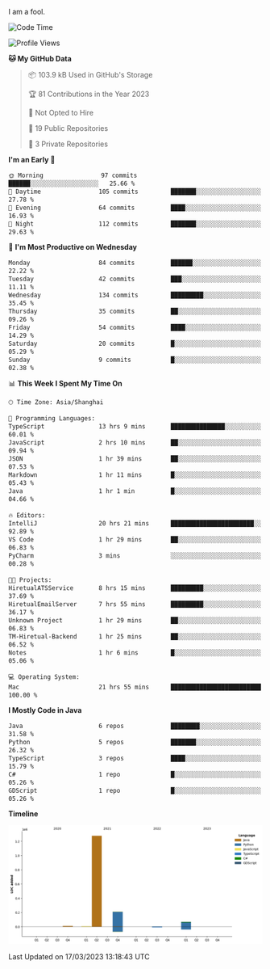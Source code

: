 I am a fool.

<!--START_SECTION:waka-->
![Code Time](http://img.shields.io/badge/Code%20Time-188%20hrs%2059%20mins-blue)

![Profile Views](http://img.shields.io/badge/Profile%20Views-8-blue)

**🐱 My GitHub Data** 

> 📦 103.9 kB Used in GitHub's Storage 
 > 
> 🏆 81 Contributions in the Year 2023
 > 
> 🚫 Not Opted to Hire
 > 
> 📜 19 Public Repositories 
 > 
> 🔑 3 Private Repositories 
 > 
**I'm an Early 🐤** 

```text
🌞 Morning                97 commits          ██████░░░░░░░░░░░░░░░░░░░   25.66 % 
🌆 Daytime                105 commits         ███████░░░░░░░░░░░░░░░░░░   27.78 % 
🌃 Evening                64 commits          ████░░░░░░░░░░░░░░░░░░░░░   16.93 % 
🌙 Night                  112 commits         ███████░░░░░░░░░░░░░░░░░░   29.63 % 
```
📅 **I'm Most Productive on Wednesday** 

```text
Monday                   84 commits          ██████░░░░░░░░░░░░░░░░░░░   22.22 % 
Tuesday                  42 commits          ███░░░░░░░░░░░░░░░░░░░░░░   11.11 % 
Wednesday                134 commits         █████████░░░░░░░░░░░░░░░░   35.45 % 
Thursday                 35 commits          ██░░░░░░░░░░░░░░░░░░░░░░░   09.26 % 
Friday                   54 commits          ████░░░░░░░░░░░░░░░░░░░░░   14.29 % 
Saturday                 20 commits          █░░░░░░░░░░░░░░░░░░░░░░░░   05.29 % 
Sunday                   9 commits           █░░░░░░░░░░░░░░░░░░░░░░░░   02.38 % 
```


📊 **This Week I Spent My Time On** 

```text
🕑︎ Time Zone: Asia/Shanghai

💬 Programming Languages: 
TypeScript               13 hrs 9 mins       ███████████████░░░░░░░░░░   60.01 % 
JavaScript               2 hrs 10 mins       ██░░░░░░░░░░░░░░░░░░░░░░░   09.94 % 
JSON                     1 hr 39 mins        ██░░░░░░░░░░░░░░░░░░░░░░░   07.53 % 
Markdown                 1 hr 11 mins        █░░░░░░░░░░░░░░░░░░░░░░░░   05.43 % 
Java                     1 hr 1 min          █░░░░░░░░░░░░░░░░░░░░░░░░   04.66 % 

🔥 Editors: 
IntelliJ                 20 hrs 21 mins      ███████████████████████░░   92.89 % 
VS Code                  1 hr 29 mins        ██░░░░░░░░░░░░░░░░░░░░░░░   06.83 % 
PyCharm                  3 mins              ░░░░░░░░░░░░░░░░░░░░░░░░░   00.28 % 

🐱‍💻 Projects: 
HiretualATSService       8 hrs 15 mins       █████████░░░░░░░░░░░░░░░░   37.69 % 
HiretualEmailServer      7 hrs 55 mins       █████████░░░░░░░░░░░░░░░░   36.17 % 
Unknown Project          1 hr 29 mins        ██░░░░░░░░░░░░░░░░░░░░░░░   06.83 % 
TM-Hiretual-Backend      1 hr 25 mins        ██░░░░░░░░░░░░░░░░░░░░░░░   06.52 % 
Notes                    1 hr 6 mins         █░░░░░░░░░░░░░░░░░░░░░░░░   05.06 % 

💻 Operating System: 
Mac                      21 hrs 55 mins      █████████████████████████   100.00 % 
```

**I Mostly Code in Java** 

```text
Java                     6 repos             ████████░░░░░░░░░░░░░░░░░   31.58 % 
Python                   5 repos             ███████░░░░░░░░░░░░░░░░░░   26.32 % 
TypeScript               3 repos             ████░░░░░░░░░░░░░░░░░░░░░   15.79 % 
C#                       1 repo              █░░░░░░░░░░░░░░░░░░░░░░░░   05.26 % 
GDScript                 1 repo              █░░░░░░░░░░░░░░░░░░░░░░░░   05.26 % 
```



**Timeline**

![Lines of Code chart](https://raw.githubusercontent.com/VeejaLiu/VeejaLiu/master/assets/bar_graph.png)


 Last Updated on 17/03/2023 13:18:43 UTC
<!--END_SECTION:waka-->

